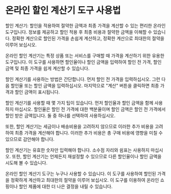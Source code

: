 온라인 할인 계산기 도구 사용법
=================

할인 계산기: 할인을 적용하여 절약한 금액과 최종 가격을 계산할 수 있는 편리한 온라인 도구입니다. 정보를 제공하고 할인 적용 후 최종 비용과 절약한 금액을 이해할 수 있습니다. 정확한 계산으로 할인된 가격을 손쉽게 계산하고, 정확한 계산으로 최대한의 절약을 이루어 보십시오.

온라인 할인 계산기는 특정 상품 또는 서비스를 구매할 때 가격을 계산하기 위한 유용한 도구입니다. 이 도구를 사용하면 할인율이나 할인 금액을 입력하여 할인 전 가격, 할인 금액 및 최종 가격을 쉽게 계산할 수 있습니다.

할인 계산기를 사용하는 방법은 간단합니다. 먼저 할인 전 가격을 입력하십시오. 그런 다음 할인율 또는 할인 금액을 입력하십시오. 마지막으로 "계산" 버튼을 클릭하면 최종 가격과 할인 금액이 표시됩니다.

할인 계산기를 사용할 때 몇 가지 팁이 있습니다. 먼저 할인율과 할인 금액을 함께 사용하지 마십시오. 할인율은 할인 전 가격에 대한 백분율이며 할인 금액은 할인 전 가격에서 할인 받은 금액입니다. 둘 중 하나를 선택하여 사용하십시오.

또한, 할인 계산기는 세금이나 배송비용을 고려하지 않으므로 이러한 추가 비용을 고려하여 최종 가격을 계산해야 합니다. 이러한 추가 비용은 총 구매 비용에 영향을 미칠 수 있으므로 감안해야 합니다.

할인 계산기는 유효한 숫자만 입력해야 합니다. 소수점 자리와 쉼표는 사용하지 마십시오. 또한, 할인 계산기는 언제든지 재설정할 수 있으므로 다른 할인율이나 할인 금액을 시도해 볼 수 있습니다.

온라인 할인 계산기 도구는 누구나 사용할 수 있습니다. 이 도구를 사용하여 할인된 가격을 정확하게 계산하고 최대한의 절약을 이루어 보십시오. 이 도구를 이용하여 온라인 쇼핑이나 할인 제품에 대한 더 나은 결정을 내릴 수 있습니다.